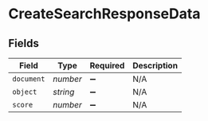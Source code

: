 # CreateSearchResponseData


## Fields

| Field              | Type               | Required           | Description        |
| ------------------ | ------------------ | ------------------ | ------------------ |
| `document`         | *number*           | :heavy_minus_sign: | N/A                |
| `object`           | *string*           | :heavy_minus_sign: | N/A                |
| `score`            | *number*           | :heavy_minus_sign: | N/A                |